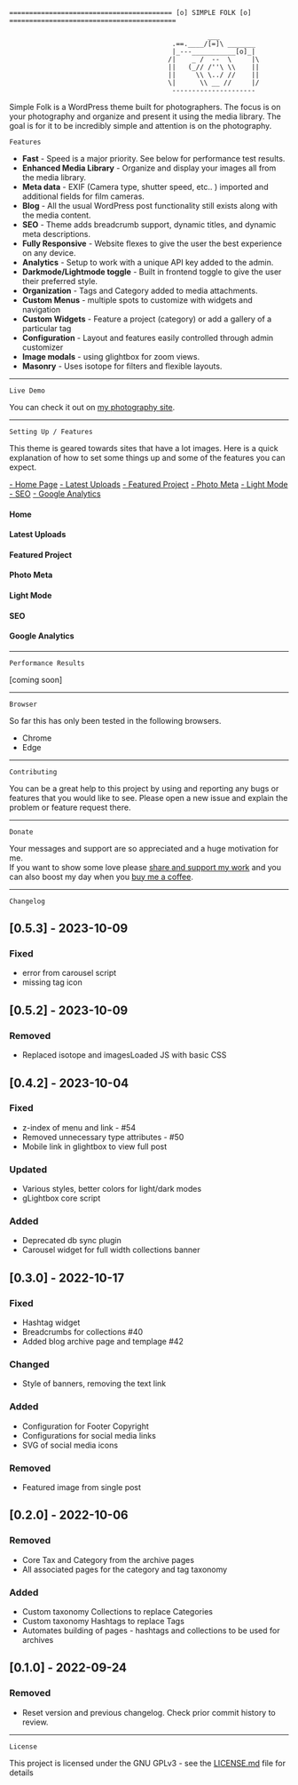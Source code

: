     ========================================= [o] SIMPLE FOLK [o] ==========================================

                                                      ___
                                             .==.____/[=]\ _______
                                             |_---___________[o]_|
                                            /|    _ /  --  \     |\
                                            ||   (_// /''\ \\    ||
                                            ||     \\ \../ //    ||
                                            \|      \\ __ //     |/
                                             ---------------------

Simple Folk is a WordPress theme built for photographers.
The focus is on your photography and organize and present it using the media library.
The goal is for it to be incredibly simple and attention is on the photography.

    Features

- **Fast** - Speed is a major priority. See below for performance test results.
- **Enhanced Media Library** - Organize and display your images all from the media library.
- **Meta data** - EXIF (Camera type, shutter speed, etc.. ) imported and additional fields for film cameras.
- **Blog** - All the usual WordPress post functionality still exists along with the media content.
- **SEO** - Theme adds breadcrumb support, dynamic titles, and dynamic meta descriptions.
- **Fully Responsive** - Website flexes to give the user the best experience on any device.
- **Analytics** - Setup to work with a unique API key added to the admin.
- **Darkmode/Lightmode toggle** - Built in frontend toggle to give the user their preferred style.
- **Organization** - Tags and Category added to media attachments.
- **Custom Menus** - multiple spots to customize with widgets and navigation
- **Custom Widgets** - Feature a project (category) or add a gallery of a particular tag
- **Configuration** - Layout and features easily controlled through admin customizer
- **Image modals** - using glightbox for zoom views.
- **Masonry** - Uses isotope for filters and flexible layouts.

---

    Live Demo

You can check it out on [my photography site](https://www.folkphotography.com).

---

    Setting Up / Features

This theme is geared towards sites that have a lot images. Here is a quick explanation of how to set some things up and
some of the features you can expect.

[- Home Page](#home)
[- Latest Uploads](#latest-uploads)
[- Featured Project](#featured-project)
[- Photo Meta](#photo-meta)
[- Light Mode](#light-mode)
[- SEO](#seo)
[- Google Analytics](#google-analytics)

#### Home

#### Latest Uploads

#### Featured Project

#### Photo Meta

#### Light Mode

#### SEO

#### Google Analytics

---

    Performance Results

[coming soon]

---

    Browser

So far this has only been tested in the following browsers.

- Chrome
- Edge

---

    Contributing

You can be a great help to this project by using and reporting any bugs or features that you would like to see.
Please open a new issue and explain the problem or feature request there.

---

    Donate

Your messages and support are so appreciated and a huge motivation for me.  
If you want to show some love please [share and support my work](https://folkphotography.com) and
you can also boost my day when you [buy me a coffee](https://www.buymeacoffee.com/folkphotography).

---

    Changelog

## [0.5.3] - 2023-10-09

### Fixed

- error from carousel script 
- missing tag icon

## [0.5.2] - 2023-10-09

### Removed

- Replaced isotope and imagesLoaded JS with basic CSS

## [0.4.2] - 2023-10-04

### Fixed

- z-index of menu and link - #54
- Removed unnecessary type attributes - #50
- Mobile link in glightbox to view full post

### Updated

- Various styles, better colors for light/dark modes
- gLightbox core script 

### Added

- Deprecated db sync plugin
- Carousel widget for full width collections banner


## [0.3.0] - 2022-10-17

### Fixed

- Hashtag widget
- Breadcrumbs for collections #40
- Added blog archive page and templage #42

### Changed

- Style of banners, removing the text link

### Added

- Configuration for Footer Copyright
- Configurations for social media links
- SVG of social media icons

### Removed

- Featured image from single post

## [0.2.0] - 2022-10-06

### Removed

- Core Tax and Category from the archive pages
- All associated pages for the category and tag taxonomy

### Added

- Custom taxonomy Collections to replace Categories
- Custom taxonomy Hashtags to replace Tags
- Automates building of pages - hashtags and collections to be used for archives

## [0.1.0] - 2022-09-24

### Removed

- Reset version and previous changelog. Check prior commit history to review.

---

    License

This project is licensed under the GNU GPLv3 - see the [LICENSE.md](LICENSE.md) file for details
